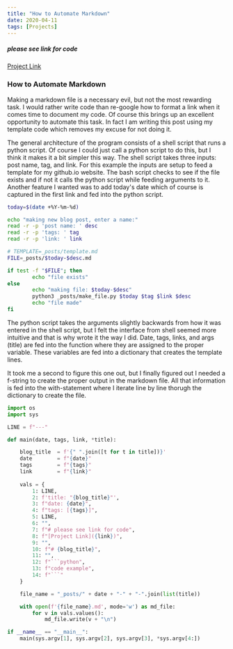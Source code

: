 ```yaml
---
title: "How to Automate Markdown"
date: 2020-04-11
tags: [Projects]
---
```


##### please see link for code
[Project Link](https://github.com/cullinap/automate-markdown-)

### How to Automate Markdown

Making a markdown file is a necessary evil, but not the most rewarding task. I would rather write code than re-google how to format a link when it comes time to document my code. Of course this brings up an excellent opportunity to automate this task. In fact I am writing this post using my template code which removes my excuse for not doing it. 

The general architecture of the program consists of a shell script that runs a python script. Of course I could just call a python script to do this, but I think it makes it a bit simpler this way. The shell script takes three inputs: post name, tag, and link. For this example the inputs are setup to feed a template for my github.io website. The bash script checks to see if the file exists and if not it calls the python script while feeding arguments to it. Another feature I wanted was to add today's date which of course is captured in the first link and fed into the python script.

```bash
today=$(date +%Y-%m-%d)

echo "making new blog post, enter a name:"
read -r -p 'post name: ' desc
read -r -p 'tags: ' tag
read -r -p 'link: ' link

# TEMPLATE=_posts/template.md
FILE=_posts/$today-$desc.md

if test -f "$FILE"; then
        echo "file exists"
else
        echo "making file: $today-$desc"
        python3 _posts/make_file.py $today $tag $link $desc
        echo "file made"
fi
```

The python script takes the arguments slightly backwards from how it was entered in the shell script, but I felt the interface from shell seemed more intuitive and that is why wrote it the way I did. Date, tags, links, and args (title) are fed into the function where they are assigned to the proper variable. These variables are fed into a dictionary that creates the template lines.

It took me a second to figure this one out, but I finally figured out I needed a f-string to create the proper output in the markdown file. All that information is fed into the with-statement where I iterate line by line thorugh the dictionary to create the file. 

```python
import os
import sys

LINE = f"---"

def main(date, tags, link, *title):

    blog_title  = f'{" ".join([t for t in title])}'
    date        = f"{date}"
    tags        = f"{tags}"
    link        = f"{link}"
    
    vals = {
        1: LINE,
        2: f'title: "{blog_title}"',
        3: f"date: {date}",
        4: f"tags: [{tags}]",
        5: LINE,
        6: "",
        7: f"# please see link for code",
        8: f"[Project Link]({link})",
        9: "",
        10: f"# {blog_title}",
        11: "",
        12: f"```python",
        13: f"code example",
        14: f"```"
    }

    file_name = "_posts/" + date + "-" + "-".join(list(title))

    with open(f'{file_name}.md', mode='w') as md_file:
        for v in vals.values():
            md_file.write(v + "\n")

if __name__ == "__main__":
    main(sys.argv[1], sys.argv[2], sys.argv[3], *sys.argv[4:])
```


